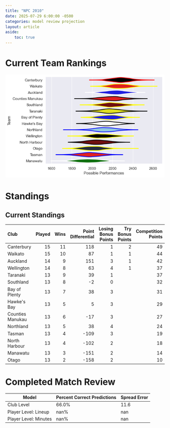 ```yaml
---  
title: "NPC 2010"  
date: 2025-07-29 6:00:00 -0500  
categories: model review projection  
layout: article  
aside:  
    toc: true  
---
```

# Current Team Rankings


![Club Rankings](plots/rankings_NPC_2010.png)
# Standings

## Current Standings


| Club             |   Played |   Wins |   Point Differential |   Losing Bonus Points |   Try Bonus Points |   Competition Points |
|:-----------------|---------:|-------:|---------------------:|----------------------:|-------------------:|---------------------:|
| Canterbury       |       15 |     11 |                  118 |                     1 |                  2 |                   49 |
| Waikato          |       15 |     10 |                   87 |                     1 |                  1 |                   44 |
| Auckland         |       14 |      9 |                  151 |                     3 |                  1 |                   42 |
| Wellington       |       14 |      8 |                   63 |                     4 |                  1 |                   37 |
| Taranaki         |       13 |      9 |                   39 |                     1 |                    |                   37 |
| Southland        |       13 |      8 |                   -2 |                     0 |                    |                   32 |
| Bay of Plenty    |       13 |      7 |                   38 |                     3 |                    |                   31 |
| Hawke's Bay      |       13 |      5 |                    5 |                     3 |                    |                   29 |
| Counties Manukau |       13 |      6 |                  -17 |                     3 |                    |                   27 |
| Northland        |       13 |      5 |                   38 |                     4 |                    |                   24 |
| Tasman           |       13 |      4 |                 -109 |                     3 |                    |                   19 |
| North Harbour    |       13 |      4 |                 -102 |                     2 |                    |                   18 |
| Manawatu         |       13 |      3 |                 -151 |                     2 |                    |                   14 |
| Otago            |       13 |      2 |                 -158 |                     2 |                    |                   10 |



# Completed Match Review


| Model | Percent Correct Predictions | Spread Error |
| ------ | ------ | ------ |
| Club Level | 66.0% | 11.6 |
| Player Level: Lineup | nan% | nan |
| Player Level: Minutes | nan% | nan |

